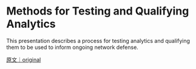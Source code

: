 
# Methods for Testing and Qualifying Analytics 

This presentation describes a process for testing analytics and qualifying them to be used to inform ongoing network defense.

[原文｜original](https://insights.sei.cmu.edu/library/methods-for-testing-and-qualifying-analytics/)
        